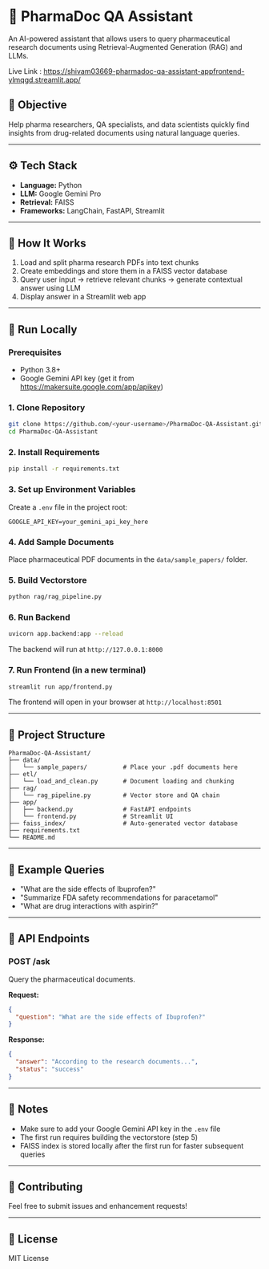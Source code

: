 # 💊 PharmaDoc QA Assistant

An AI-powered assistant that allows users to query pharmaceutical research documents using Retrieval-Augmented Generation (RAG) and LLMs.


Live Link : https://shivam03669-pharmadoc-qa-assistant-appfrontend-ylmqgd.streamlit.app/

## 🎯 Objective
Help pharma researchers, QA specialists, and data scientists quickly find insights from drug-related documents using natural language queries.

---

## ⚙️ Tech Stack
- **Language:** Python  
- **LLM:** Google Gemini Pro  
- **Retrieval:** FAISS  
- **Frameworks:** LangChain, FastAPI, Streamlit  

---

## 🧠 How It Works
1. Load and split pharma research PDFs into text chunks  
2. Create embeddings and store them in a FAISS vector database  
3. Query user input → retrieve relevant chunks → generate contextual answer using LLM  
4. Display answer in a Streamlit web app  

---

## 🚀 Run Locally

### Prerequisites
- Python 3.8+
- Google Gemini API key (get it from https://makersuite.google.com/app/apikey)

### 1. Clone Repository
```bash
git clone https://github.com/<your-username>/PharmaDoc-QA-Assistant.git
cd PharmaDoc-QA-Assistant
```

### 2. Install Requirements
```bash
pip install -r requirements.txt
```

### 3. Set up Environment Variables
Create a `.env` file in the project root:
```
GOOGLE_API_KEY=your_gemini_api_key_here
```

### 4. Add Sample Documents
Place pharmaceutical PDF documents in the `data/sample_papers/` folder.

### 5. Build Vectorstore
```bash
python rag/rag_pipeline.py
```

### 6. Run Backend
```bash
uvicorn app.backend:app --reload
```
The backend will run at `http://127.0.0.1:8000`

### 7. Run Frontend (in a new terminal)
```bash
streamlit run app/frontend.py
```
The frontend will open in your browser at `http://localhost:8501`

---

## 📁 Project Structure
```
PharmaDoc-QA-Assistant/
├── data/
│   └── sample_papers/          # Place your .pdf documents here
├── etl/
│   └── load_and_clean.py       # Document loading and chunking
├── rag/
│   └── rag_pipeline.py         # Vector store and QA chain
├── app/
│   ├── backend.py              # FastAPI endpoints
│   └── frontend.py             # Streamlit UI
├── faiss_index/                # Auto-generated vector database
├── requirements.txt
└── README.md
```

---

## 🎯 Example Queries
- "What are the side effects of Ibuprofen?"
- "Summarize FDA safety recommendations for paracetamol"
- "What are drug interactions with aspirin?"

---

## 🔧 API Endpoints

### POST /ask
Query the pharmaceutical documents.

**Request:**
```json
{
  "question": "What are the side effects of Ibuprofen?"
}
```

**Response:**
```json
{
  "answer": "According to the research documents...",
  "status": "success"
}
```

---

## 📝 Notes
- Make sure to add your Google Gemini API key in the `.env` file
- The first run requires building the vectorstore (step 5)
- FAISS index is stored locally after the first run for faster subsequent queries

---

## 🤝 Contributing
Feel free to submit issues and enhancement requests!

---

## 📄 License
MIT License
